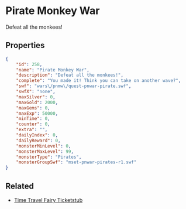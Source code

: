 # Pirate Monkey War

Defeat all the monkees!

## Properties

```json
{
    "id": 258,
    "name": "Pirate Monkey War",
    "description": "Defeat all the monkees!",
    "complete": "You made it! Think you can take on another wave?",
    "swf": "wars\/pnmw\/quest-pnwar-pirate.swf",
    "swfX": "none",
    "maxSilver": 0,
    "maxGold": 2000,
    "maxGems": 0,
    "maxExp": 50000,
    "minTime": 0,
    "counter": 0,
    "extra": "",
    "dailyIndex": 0,
    "dailyReward": 0,
    "monsterMinLevel": 0,
    "monsterMaxLevel": 99,
    "monsterType": "Pirates",
    "monsterGroupSwf": "mset-pnwar-pirates-r1.swf"
}
```

## Related

- [Time Travel Fairy Ticketstub](../items/3375-time-travel-fairy-ticketstub.md)

